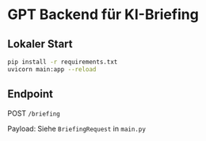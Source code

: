 # GPT Backend für KI-Briefing

## Lokaler Start

```bash
pip install -r requirements.txt
uvicorn main:app --reload
```

## Endpoint

POST `/briefing`

Payload: Siehe `BriefingRequest` in `main.py`
